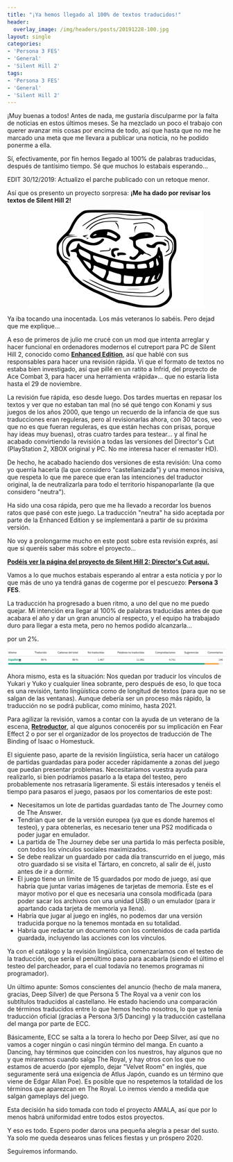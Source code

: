 ```yaml
---
title: "¡Ya hemos llegado al 100% de textos traducidos!"
header:
  overlay_image: /img/headers/posts/20191228-100.jpg
layout: single
categories:
- 'Persona 3 FES'
- 'General'
- 'Silent Hill 2'
tags:
- 'Persona 3 FES'
- 'General'
- 'Silent Hill 2'
---
```


¡Muy buenas a todos! Antes de nada, me gustaría disculparme por la falta de noticias en estos últimos meses. 
Se ha mezclado un poco el trabajo con querer avanzar mis cosas por encima de todo, así que hasta que no me he marcado 
una meta que me llevara a publicar una noticia, no he podido ponerme a ella.

Sí, efectivamente, por fin hemos llegado al 100% de palabras traducidas, después de tantísimo tiempo. 
Sé que muchos lo estabais esperando...

EDIT 30/12/2019: Actualizo el parche publicado con un retoque menor.

<!--more-->

Así que os presento un proyecto sorpresa: **¡Me ha dado por revisar los textos de Silent Hill 2!**

<center><img src="/img/2019/12/20191228-P3FES01.png" /></center>

Ya iba tocando una inocentada. Los más veteranos lo sabéis. Pero dejad que me explique...

A eso de primeros de julio me crucé con un mod que intenta arreglar y hacer funcional en ordenadores modernos 
el cutreport para PC de Silent Hill 2, conocido como **[Enhanced Edition](http://www.enhanced.townofsilenthill.com/SH2/)**, 
así que hablé con sus responsables para hacer una revisión rápida. Vi que el formato de textos no estaba bien investigado, 
así que pillé en un ratito a Infrid, del proyecto de Ace Combat 3, para hacer una herramienta «rápida»... que no estaría 
lista hasta el 29 de noviembre.

La revisión fue rápida, eso desde luego. Dos tardes muertas en repasar los textos y ver que no estaban tan mal (no sé qué
tengo con Konami y sus juegos de los años 2000, que tengo un recuerdo de la infancia de que sus traducciones eran reguleras, 
pero al revisionarlas ahora, con 30 tacos, veo que no es que fueran reguleras, es que están hechas con prisas, porque hay 
ideas muy buenas), otras cuatro tardes para testear... y al final he acabado convirtiendo la revisión a todas las versiones 
del Director's Cut (PlayStation 2, XBOX original y PC. No me interesa hacer el remaster HD).

De hecho, he acabado haciendo dos versiones de esta revisión: Una como yo querría hacerla (la que considero "castellanizada") y 
una menos incisiva, que respeta lo que me parece que eran las intenciones del traductor original, la de neutralizarla para todo 
el territorio hispanoparlante (la que considero "neutra").

Ha sido una cosa rápida, pero que me ha llevado a recordar los buenos ratos que pasé con este juego. La traducción "neutra" ha 
sido aceptada por parte de la Enhanced Edition y se implementará a partir de su próxima versión.

No voy a prolongarme mucho en este post sobre esta revisión exprés, así que si queréis saber más sobre el proyecto...

<b><u><a href="/silent-hill-2-directors-cut/">Podéis ver la página del proyecto de Silent Hill 2: Director's Cut aquí.</a></u></b>

Vamos a lo que muchos estabais esperando al entrar a esta noticia y por lo que más de uno ya tendrá ganas de cogerme por el 
pescuezo: **Persona 3 FES**.

La traducción ha progresado a buen ritmo, a uno del que no me puedo quejar. Mi intención era llegar al 100% de palabras traducidas 
antes de que acabara el año y dar un gran anuncio al respecto, y el equipo ha trabajado duro para llegar a esta meta, pero no hemos 
podido alcanzarla...

por un 2%.

<center><img src="/img/2019/12/20191228-P3FES02.png" /></center>

Ahora mismo, esta es la situación: Nos quedan por traducir los vínculos de Yukari y Yuko y cualquier línea sobrante, pero después de eso, 
lo que toca es una revisión, tanto lingüística como de longitud de textos (para que no se salgan de las ventanas). Aunque debería ser un 
proceso más rápido, la traducción no se podrá publicar, como mínimo, hasta 2021.

Para agilizar la revisión, vamos a contar con la ayuda de un veterano de la escena, **[Retroductor](https://twitter.com/retroductor)**, 
al que algunos conoceréis por su implicación en Fear Effect 2 o por ser el organizador de los proyectos de traducción de The Binding of Isaac 
o Homestuck.

El siguiente paso, aparte de la revisión lingüística, sería hacer un catálogo de partidas guardadas para poder acceder rápidamente a zonas 
del juego que puedan presentar problemas. Necesitaríamos vuestra ayuda para realizarlo, si bien podríamos pasarlo a la etapa del testeo, 
pero probablemente nos retrasaría ligeramente. Si estáis interesados y tenéis el tiempo para pasaros el juego, pasaos por los comentarios 
de este post:
 - Necesitamos un lote de partidas guardadas tanto de The Journey como de The Answer.
 - Tendrían que ser de la versión europea (ya que es donde haremos el testeo), y para obtenerlas, es necesario tener una PS2 modificada 
 o poder jugar en emulador.
 - La partida de The Journey debe ser una partida lo más perfecta posible, con todos los vínculos sociales maximizados.
 - Se debe realizar un guardado por cada día transcurrido en el juego, más otro guardado si se visita el Tártaro, en concreto, al salir de él, 
 justo antes de ir a dormir.
 - El juego tiene un límite de 15 guardados por modo de juego, así que habría que juntar varias imágenes de tarjetas de memoria. Este es el 
 mayor motivo por el que es necesaria una consola modificada (para poder sacar los archivos con una unidad USB) o un emulador (para ir apartando 
 cada tarjeta de memoria ya llena).
 - Habría que jugar al juego en inglés, no podemos dar una versión traducida porque no la tenemos montada en su totalidad.
 - Habría que redactar un documento con los contenidos de cada partida guardada, incluyendo las acciones con los vínculos.

Ya con el catálogo y la revisión lingüística, comenzaríamos con el testeo de la traducción, que sería el penúltimo paso para acabarla (siendo el último 
el testeo del parcheador, para el cual todavía no tenemos programas ni programador).

Un último apunte: Somos conscientes del anuncio (hecho de mala manera, gracias, Deep Silver) de que Persona 5 The Royal va a venir con los 
subtítulos traducidos al castellano. He estado haciendo una comparación de términos traducidos entre lo que hemos hecho nosotros, lo que ya tenía 
traducción oficial (gracias a Persona 3/5 Dancing) y la traducción castellana del manga por parte de ECC.

Básicamente, ECC se salta a la torera lo hecho por Deep Silver, así que no vamos a coger ningún o casi ningún término del manga. En cuanto a Dancing, 
hay términos que coinciden con los nuestros, hay algunos que no y que miraremos cuando salga The Royal, y hay otros con los que no estamos de acuerdo 
(por ejemplo, dejar "Velvet Room" en inglés, que seguramente será una exigencia de Atlus Japón, cuando es un término que viene de Edgar Allan Poe). 
Es posible que no respetemos la totalidad de los términos que aparezcan en The Royal. Lo iremos viendo a medida que salgan gameplays del juego.

Esta decisión ha sido tomada con todo el proyecto AMALA, así que por lo menos habrá uniformidad entre todos estos proyectos.

Y eso es todo. Espero poder daros una pequeña alegría a pesar del susto. Ya solo me queda desearos unas felices fiestas y un próspero 2020.

Seguiremos informando.